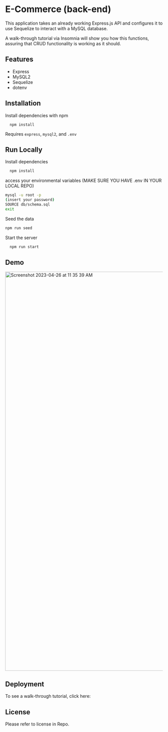 # E-Commerce (back-end)

This application takes an already working Express.js API and configures it to use Sequelize to interact with a MySQL database.

A walk-through tutorial via Insomnia will show you how this functions, assuring that CRUD functionality is working as it should.

## Features

- Express
- MySQL2
- Sequelize
- dotenv

## Installation

Install dependencies with npm

```cmd-line
  npm install
```

Requires `express`, `mysql2`, and `.env`

## Run Locally

Install dependencies

```bash
  npm install
```

access your environmental variables
(MAKE SURE YOU HAVE .env IN YOUR LOCAL REPO)

```bash
mysql -u root -p
(insert your password)
SOURCE db/schema.sql
exit
```

Seed the data

```bash
npm run seed
```

Start the server

```bash
  npm run start
```

## Demo

<img width="1271" alt="Screenshot 2023-04-26 at 11 35 39 AM" src="https://user-images.githubusercontent.com/115678318/234628007-688dd141-9eab-42d1-a861-820894d543f0.png">

## Deployment

To see a walk-through tutorial, click here:

## License

Please refer to license in Repo.
